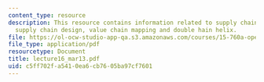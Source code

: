 ```yaml
---
content_type: resource
description: This resource contains information related to supply chain, technology
  supply chain design, value chain mapping and double hain helix.
file: https://ol-ocw-studio-app-qa.s3.amazonaws.com/courses/15-760a-operations-management-spring-2002/c5ff702fa5410ea6cb7605ba97cf7601_lecture16_mar13.pdf
file_type: application/pdf
resourcetype: Document
title: lecture16_mar13.pdf
uid: c5ff702f-a541-0ea6-cb76-05ba97cf7601
---
```

